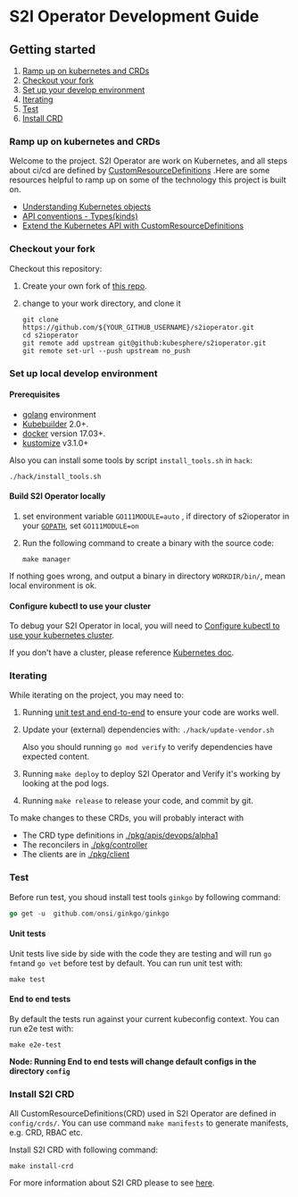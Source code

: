# S2I Operator Development Guide

## Getting started

1. [Ramp up on kubernetes and CRDs](https://github.com/kubesphere/s2ioperator/blob/s2i-dev-guide/docs/DEVELOPMENT.md#ramp-up-on-kubernetes-and-crds)
2. [Checkout your fork](https://github.com/kubesphere/s2ioperator/blob/s2i-dev-guide/docs/DEVELOPMENT.md#checkout-your-fork)
3. [Set up your develop environment](https://github.com/kubesphere/s2ioperator/blob/s2i-dev-guide/docs/DEVELOPMENT.md#set-up-local-develop-environment)
4. [Iterating](https://github.com/kubesphere/s2ioperator/blob/s2i-dev-guide/docs/DEVELOPMENT.md#iterating)
5. [Test](https://github.com/kubesphere/s2ioperator/blob/s2i-dev-guide/docs/DEVELOPMENT.md#test)
6. [Install CRD](https://github.com/kubesphere/s2ioperator/blob/s2i-dev-guide/docs/DEVELOPMENT.md#install-s2i-crd)

### Ramp up on kubernetes and CRDs

Welcome to the project. S2I Operator are work on Kubernetes, and all steps about ci/cd are defined by [CustomResourceDefinitions](https://kubernetes.io/docs/tasks/access-kubernetes-api/custom-resources/custom-resource-definitions/) .Here are some resources helpful to ramp up on some of the technology this project is built on.

- [Understanding Kubernetes objects](https://kubernetes.io/docs/concepts/overview/working-with-objects/kubernetes-objects/) 
- [API conventions - Types(kinds)](https://github.com/kubernetes/community/blob/master/contributors/devel/sig-architecture/api-conventions.md#types-kinds) 
- [Extend the Kubernetes API with CustomResourceDefinitions](https://kubernetes.io/docs/tasks/access-kubernetes-api/custom-resources/custom-resource-definitions/)

### Checkout your fork

Checkout this repository:

1. Create your own fork  of [this repo](https://github.com/kubesphere/s2ioperator).

2. change to your work directory, and clone it

   ```shell
   git clone https://github.com/${YOUR_GITHUB_USERNAME}/s2ioperator.git
   cd s2ioperator
   git remote add upstream git@github:kubesphere/s2ioperator.git
   git remote set-url --push upstream no_push
   ```

### Set up local develop environment

#### Prerequisites

- [golang](https://golang.org/dl/)  environment
- [Kubebuilder](https://github.com/kubernetes-sigs/kubebuilder) 2.0+.
- [docker](https://docs.docker.com/install/) version 17.03+.
- [kustomize](https://sigs.k8s.io/kustomize/docs/INSTALL.md) v3.1.0+

Also you can install some tools by script `install_tools.sh` in `hack`:

```shell
./hack/install_tools.sh
```

#### Build S2I Operator locally

1. set environment variable `GO111MODULE=auto` , if directory of s2ioperator in your [`GOPATH`](https://github.com/golang/go/wiki/SettingGOPATH), set  `GO111MODULE=on`

2. Run the following command to create a binary with the source code:

   ```shell
   make manager
   ```

If nothing goes wrong, and output a binary in directory `WORKDIR/bin/`, mean local environment is ok.

#### Configure kubectl to use your cluster

To debug your S2I Operator in local, you will need to [Configure kubectl to use your kubernetes cluster](https://kubernetes.io/docs/tasks/access-application-cluster/configure-access-multiple-clusters/).

If you don't have a cluster, please reference [Kubernetes doc](https://kubernetes.io/docs/setup/).

### Iterating

While iterating on the project, you may need to:

1. Running [unit test and end-to-end](https://github.com/kubesphere/s2ioperator/blob/s2i-dev-guide/docs/DEVELOPMENT.md#test) to ensure your code are works well.

2. Update your (external) dependencies with: `./hack/update-vendor.sh`

   Also you should running `go mod verify` to verify dependencies have expected content.

3. Running `make deploy` to deploy S2I Operator and Verify it's working by looking at the pod logs.

4. Running `make release` to release your code, and commit by git.

To make changes to these CRDs, you will probably interact with

- The CRD type definitions in [./pkg/apis/devops/alpha1](https://github.com/kubesphere/s2ioperator/tree/master/pkg/apis/devops/v1alpha1)
- The reconcilers in [./pkg/controller](https://github.com/kubesphere/s2ioperator/tree/master/pkg/controller)
- The clients are in [./pkg/client](https://github.com/kubesphere/s2ioperator/tree/master/pkg/client) 

### Test

Before run test, you shoud install test tools `ginkgo` by following command:

```go
go get -u  github.com/onsi/ginkgo/ginkgo
```

#### Unit tests

Unit tests live side by side with the code they are testing and will run `go fmt`and `go vet` before test by default. You can run unit test with:

```shell
make test
```

#### End to end tests

By default the tests run against your current kubeconfig context. You  can run e2e test with:

```shell
make e2e-test
```

**Node:  Running End to end tests will change default configs in the directory `config`**

### Install S2I CRD

All CustomResourceDefinitions(CRD) used in S2I Operator are defined in `config/crds/`. You can use command `make manifests` to generate manifests, e.g. CRD, RBAC etc.

Install S2I CRD with following command:

```shell
make install-crd
```

For more information about S2I CRD please to see [here](https://github.com/kubesphere/s2ioperator/blob/master/docs/CRD-Consepts.md).